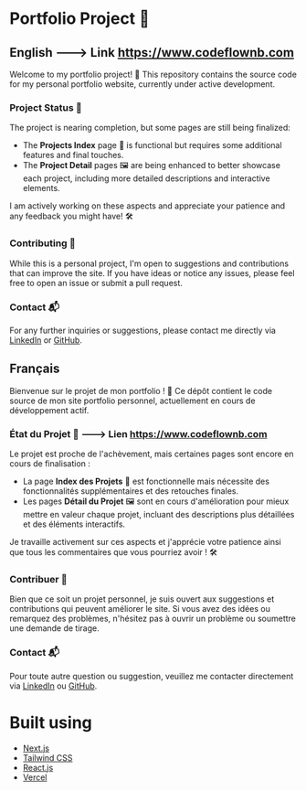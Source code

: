 # Portfolio Project 📂  

## English ---> Link https://www.codeflownb.com

Welcome to my portfolio project! 🌟 This repository contains the source code for my personal portfolio website, currently under active development.

### Project Status 🚧
The project is nearing completion, but some pages are still being finalized:
- The **Projects Index** page 📃 is functional but requires some additional features and final touches.
- The **Project Detail** pages 🖼 are being enhanced to better showcase each project, including more detailed descriptions and interactive elements.

I am actively working on these aspects and appreciate your patience and any feedback you might have! 🛠️

### Contributing 🤝
While this is a personal project, I'm open to suggestions and contributions that can improve the site. If you have ideas or notice any issues, please feel free to open an issue or submit a pull request.

### Contact 📬
For any further inquiries or suggestions, please contact me directly via [LinkedIn](https://www.linkedin.com/in/nbenkerroum) or [GitHub](https://github.com/bnoure).

## Français

Bienvenue sur le projet de mon portfolio ! 🌟 Ce dépôt contient le code source de mon site portfolio personnel, actuellement en cours de développement actif.

### État du Projet 🚧  ---> Lien https://www.codeflownb.com
Le projet est proche de l'achèvement, mais certaines pages sont encore en cours de finalisation :
- La page **Index des Projets** 📃 est fonctionnelle mais nécessite des fonctionnalités supplémentaires et des retouches finales.
- Les pages **Détail du Projet** 🖼 sont en cours d'amélioration pour mieux mettre en valeur chaque projet, incluant des descriptions plus détaillées et des éléments interactifs.

Je travaille activement sur ces aspects et j'apprécie votre patience ainsi que tous les commentaires que vous pourriez avoir ! 🛠️

### Contribuer 🤝
Bien que ce soit un projet personnel, je suis ouvert aux suggestions et contributions qui peuvent améliorer le site. Si vous avez des idées ou remarquez des problèmes, n'hésitez pas à ouvrir un problème ou soumettre une demande de tirage.

### Contact 📬
Pour toute autre question ou suggestion, veuillez me contacter directement via [LinkedIn](https://www.linkedin.com/in/nbenkerroum) ou [GitHub](https://github.com/bnoure).






# Built using

- [Next.js](https://nextjs.org/)
- [Tailwind CSS](https://tailwindcss.com/)
- [React.js](https;//react.com/)
- [Vercel](https://vercel.com)
